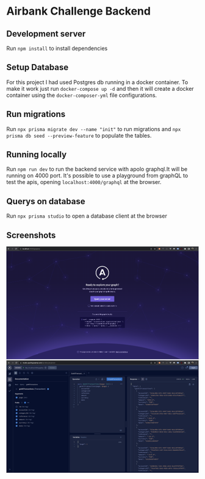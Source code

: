 # Airbank Challenge Backend

## Development server

Run `npm install` to install dependencies 

## Setup Database

For this project I had used Postgres db running in a docker container. To make it work just run `docker-compose up -d` and then it will create a docker container using the `docker-composer-yml` file configurations.

## Run migrations

Run `npx prisma migrate dev --name "init"` to run migrations and `npx prisma db seed --preview-feature` to populate the tables. 

## Running locally

Run `npm run dev` to run the backend service with apolo graphql.It will be running on 4000 port. 
It's possible to use a playground from graphQL to test the apis, opening `localhost:4000/graphql` at the browser.

## Querys on database

Run `npx prisma studio` to open a database client at the browser 

## Screenshots

![image info](pictures/1.png)
![image info](pictures/2.png)
